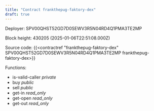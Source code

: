 ```yaml
---
title: "Contract frankthepug-faktory-dex"
draft: true
---
```

Deployer: SPV00QHST52GD7D0SEWV3R5N04RD4Q1PMA3TE2MP


 



Block height: 430205 (2025-01-06T22:51:08.000Z)

Source code: {{<contractref "frankthepug-faktory-dex" SPV00QHST52GD7D0SEWV3R5N04RD4Q1PMA3TE2MP frankthepug-faktory-dex>}}

Functions:

* is-valid-caller _private_
* buy _public_
* sell _public_
* get-in _read_only_
* get-open _read_only_
* get-out _read_only_
